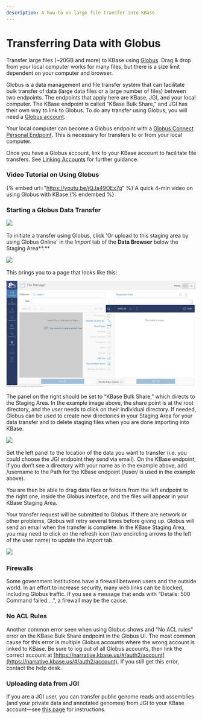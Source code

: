 ```yaml
---
description: A how-to on large file transfer into KBase.
---
```


# Transferring Data with Globus

Transfer large files (\~20GB and more) to KBase using [Globus](https://www.globus.org/). Drag & drop from your local computer works for many files, but there is a size limit dependent on your computer and browser.&#x20;

Globus is a data management and file transfer system that can facilitate bulk transfer of data (large data files or a large number of files) between two endpoints. The endpoints that apply here are KBase, JGI, and your local computer. The KBase endpoint is called “KBase Bulk Share,” and JGI has their own way to link to Globus. To do any transfer using Globus, you will need a [Globus account](https://www.globusid.org/create).&#x20;

Your local computer can become a Globus endpoint with a [Globus Connect Personal Endpoint](https://docs.globus.org/how-to/). This is necessary for transfers to or from your local computer.

Once you have a Globus account, link to your KBase account to facilitate file transfers. See [Linking Accounts](../getting-started/sign-up/linking-accounts.md) for further guidance.&#x20;

### Video Tutorial on Using Globus&#x20;

{% embed url="https://youtu.be/jQJa49OEx7g" %}
A quick 4-min video on using Globus with KBase
{% endembed %}

### Starting a Globus Data Transfer

![](<../.gitbook/assets/globusdatatransfer (1).gif>)

To initiate a transfer using Globus, click 'Or upload to this staging area by using Globus Online' in the _Import_ tab of the **Data Browser** below the Staging Area**.**

![](../.gitbook/assets/globus\_upload.png)

This brings you to a page that looks like this:

![](../.gitbook/assets/globusfilemanager.png)

The panel on the right should be set to “KBase Bulk Share,” which directs to the Staging Area. In the example image above, the share point is at the root directory, and the _user_ needs to click on their individual directory. If needed, Globus can be used to create new directories in your Staging Area for your data transfer and to delete staging files when you are done importing into KBase.

![](../.gitbook/assets/kbasebulkshare\_globus.png)

Set the left panel to the location of the data you want to transfer (i.e. you could choose the JGI endpoint they send via email). On the KBase endpoint, if you don’t see a directory with your name as in the example above, add /username to the Path for the KBase endpoint (/user/ is used in the example above).

You are then be able to drag data files or folders from the left endpoint to the right one, inside the Globus interface, and the files will appear in your KBase Staging Area.

Your transfer request will be submitted to Globus. If there are network or other problems, Globus will retry several times before giving up. Globus will send an email when the transfer is complete. In the KBase Staging Area, you may need to click on the refresh icon (two encircling arrows to the left of the user name) to update the _Import_ tab.

![](../.gitbook/assets/refresh\_databrowser.png)

### **Firewalls**

Some government institutions have a firewall between users and the outside world. In an effort to increase security, many web links can be blocked, including Globus traffic. If you see a message that ends with “Details: 500 Command failed….”, a firewall may be the cause.

### No ACL Rules

Another common error seen when using Globus shows and "No ACL rules" error on the KBase Bulk Share endpoint in the Globus UI. The most common cause for this error is multiple Globus accounts where the wrong account is linked to KBase. Be sure to log out of all Globus accounts, then link the correct account at [https://narrative.kbase.us/#/auth2/account](https://narrative.kbase.us/#/auth2/account). If you still get this error, contact the help desk.&#x20;

### **Uploading data from JGI**

If you are a JGI user, you can transfer public genome reads and assemblies (and your private data and annotated genomes) from JGI to your KBase account—see [this page](jgi-transfer.md) for instructions.
